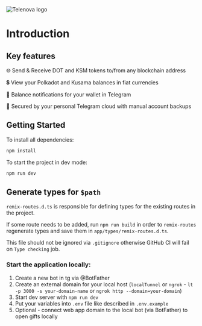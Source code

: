 <img src="https://github.com/novasamatech/nova-wallet-web-app/assets/63446892/492b624c-fb27-45f8-9ccd-759f3a172d2c" alt="Telenova logo">

# Introduction

## Key features

🌐 Send & Receive DOT and KSM tokens to/from any blockchain address

💲 View your Polkadot and Kusama balances in fiat currencies

💌 Balance notifications for your wallet in Telegram

🔐 Secured by your personal Telegram cloud with manual account backups

## Getting Started

To install all dependencies:

```bash
npm install
```

To start the project in dev mode:

```bash
npm run dev
```

## Generate types for `$path`

`remix-routes.d.ts` is responsible for defining types for the existing routes in the project.

If some route needs to be added, run `npm run build` in order to `remix-routes` regenerate types and save them in
`app/types/remix-routes.d.ts`.

This file should not be ignored via `.gitignore` otherwise GitHub CI will fail on `Type checking` job.

### Start the application locally:

1. Create a new bot in tg via @BotFather
2. Create an external domain for your local host (`localTunnel` or `ngrok` - `lt -p 3000 -s your-domain-name` or `ngrok http --domain=your-domain`)
3. Start dev server with `npm run dev`
4. Put your variables into `.env` file like described in `.env.example`
5. Optional - connect web app domain to the local bot (via BotFather) to open gifts locally
